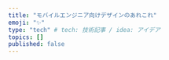 ```yaml
---
title: "モバイルエンジニア向けデザインのあれこれ"
emoji: "✨"
type: "tech" # tech: 技術記事 / idea: アイデア
topics: []
published: false
---
```

